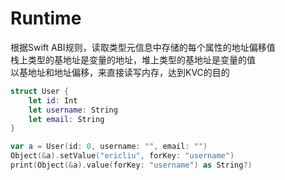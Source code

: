 # Runtime

根据Swift ABI规则，读取类型元信息中存储的每个属性的地址偏移值  
栈上类型的基地址是变量的地址，堆上类型的基地址是变量的值  
以基地址和地址偏移，来直接读写内存，达到KVC的目的

```swift
struct User {
    let id: Int
    let username: String
    let email: String
}

var a = User(id: 0, username: "", email: "")
Object(&a).setValue("ericliu", forKey: "username")
print(Object(&a).value(forKey: "username") as String?)
```
